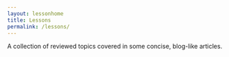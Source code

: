 ```yaml
---
layout: lessonhome
title: Lessons
permalink: /lessons/
---
```


A collection of reviewed topics covered in some concise, blog-like articles.